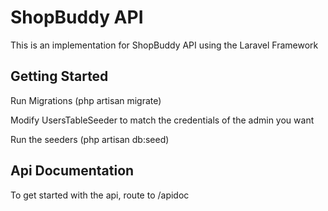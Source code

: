 # ShopBuddy API

This is an implementation for ShopBuddy API using the Laravel Framework

## Getting Started

Run Migrations (php artisan migrate)

Modify UsersTableSeeder to match the credentials of the admin you want

Run the seeders (php artisan db:seed)

## Api Documentation

To get started with the api, route to /apidoc